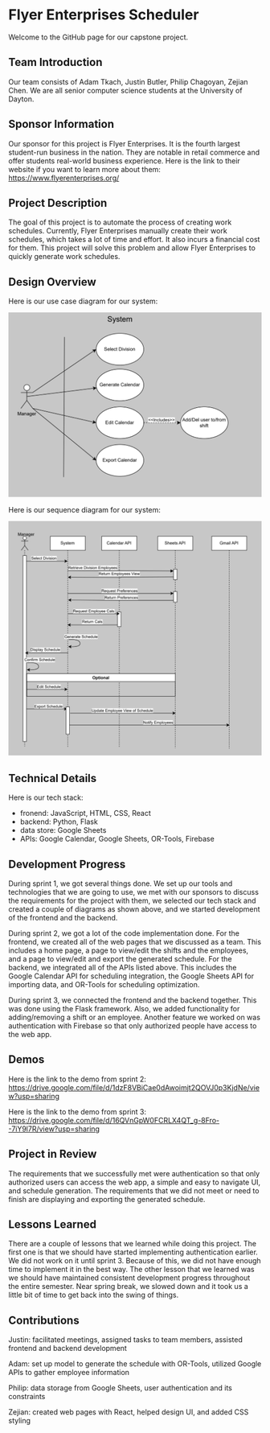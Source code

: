 # Flyer Enterprises Scheduler
Welcome to the GitHub page for our capstone project.

## Team Introduction
Our team consists of Adam Tkach, Justin Butler, Philip Chagoyan, Zejian Chen. We are all senior computer science students
at the University of Dayton.

## Sponsor Information
Our sponsor for this project is Flyer Enterprises. It is the fourth largest student-run business in the nation. They are
notable in retail commerce and offer students real-world business experience. Here is the link to their website if you
want to learn more about them: https://www.flyerenterprises.org/

## Project Description
The goal of this project is to automate the process of creating work schedules. Currently, Flyer Enterprises manually
create their work schedules, which takes a lot of time and effort. It also incurs a financial cost for them. This project
will solve this problem and allow Flyer Enterprises to quickly generate work schedules.

## Design Overview
Here is our use case diagram for our system:

![alt text](/images/use-case-diagram.png)

Here is our sequence diagram for our system:

![alt text](/images/sequence-diagram.png)

## Technical Details
Here is our tech stack:
- fronend: JavaScript, HTML, CSS, React
- backend: Python, Flask
- data store: Google Sheets
- APIs: Google Calendar, Google Sheets, OR-Tools, Firebase

## Development Progress
During sprint 1, we got several things done. We set up our tools and technologies that we are going to use, we met with our sponsors to discuss the requirements for the project with them, we selected our tech stack and created a couple of diagrams as shown above, and we started development of the frontend and the backend.

During sprint 2, we got a lot of the code implementation done. For the frontend, we created all of the web pages that we discussed as a team. This includes a home page, a page to view/edit the shifts and the employees, and a page to view/edit and export the generated schedule. For the backend, we integrated all of the APIs listed above. This includes the Google Calendar API for scheduling integration, the Google Sheets API for importing data, and OR-Tools for scheduling optimization.

During sprint 3, we connected the frontend and the backend together. This was done using the Flask framework. Also, we added functionality for adding/removing a shift or an employee. Another feature we worked on was authentication with Firebase so that only authorized people have access to the web app.

## Demos
Here is the link to the demo from sprint 2: https://drive.google.com/file/d/1dzF8VBiCae0dAwoimjt2QOVJ0p3KjdNe/view?usp=sharing

Here is the link to the demo from sprint 3: https://drive.google.com/file/d/16QVnGpW0FCRLX4QT_g-8Fro--7iY9l7R/view?usp=sharing

## Project in Review
The requirements that we successfully met were authentication so that only authorized users can access the web app, a simple and easy to navigate UI, and schedule generation. The requirements that we did not meet or need to finish are displaying and exporting the generated schedule.

## Lessons Learned
There are a couple of lessons that we learned while doing this project. The first one is that we should have started implementing authentication earlier. We did not work on it until sprint 3. Because of this, we did not have enough time to implement it in the best way. The other lesson that we learned was we should have maintained consistent development progress throughout the entire semester. Near spring break, we slowed down and it took us a little bit of time to get back into the swing of things.

## Contributions
Justin: facilitated meetings, assigned tasks to team members, assisted frontend and backend development

Adam: set up model to generate the schedule with OR-Tools, utilized Google APIs to gather employee information

Philip: data storage from Google Sheets, user authentication and its constraints

Zejian: created web pages with React, helped design UI, and added CSS styling
